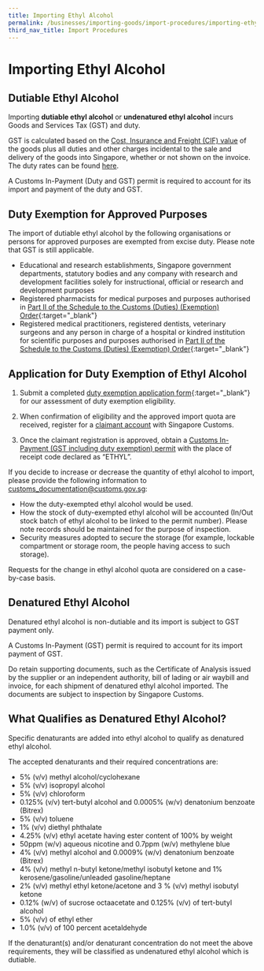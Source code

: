 ```yaml
---
title: Importing Ethyl Alcohol
permalink: /businesses/importing-goods/import-procedures/importing-ethyl-alcohol/
third_nav_title: Import Procedures
---
```


# Importing Ethyl Alcohol

## Dutiable Ethyl Alcohol

Importing  **dutiable ethyl alcohol**  or  **undenatured ethyl alcohol**  incurs Goods and Services Tax (GST) and duty.

GST is calculated based on the [Cost, Insurance and Freight (CIF) value](/businesses/valuation-duties-taxes-fees/establishing-customs-value-for-imports) of the goods plus all duties and other charges incidental to the sale and delivery of the goods into Singapore, whether or not shown on the invoice. The duty rates can be found [here](/businesses/valuation-duties-taxes-and-fees/duties-and-dutiable-goods).

A Customs In-Payment (Duty and GST) permit is required to account for its import and payment of the duty and GST.

## Duty Exemption for Approved Purposes

The import of dutiable ethyl alcohol by the following organisations or persons for approved purposes are exempted from excise duty. Please note that GST is still applicable.

-   Educational and research establishments, Singapore government departments, statutory bodies and any company with research and development facilities solely for instructional, official or research and development purposes
-   Registered pharmacists for medical purposes and purposes authorised in  [Part II of the Schedule to the Customs (Duties) (Exemption) Order](https://sso.agc.gov.sg/SL/CA1960-OR5?DocDate=20121228){:target="_blank"}
-   Registered medical practitioners, registered dentists, veterinary surgeons and any person in charge of a hospital or kindred institution for scientific purposes and purposes authorised in  [Part II of the Schedule to the Customs (Duties) (Exemption) Order](https://sso.agc.gov.sg/SL/CA1960-OR5?DocDate=20121228){:target="_blank"}

## Application for Duty Exemption of Ethyl Alcohol

1) Submit a completed  [duty exemption application form](https://form.gov.sg/#!/5ef564974cb2d20012590cb1){:target="_blank"}  for our assessment of duty exemption eligibility.

2) When confirmation of eligibility and the approved import quota are received, register for a  [claimant account](/businesses/new-traders-and-registration-services/registration-services/register-claimants) with Singapore Customs.

3) Once the claimant registration is approved, obtain a  [Customs In-Payment (GST including duty exemption) permit](/businesses/importing-goods/import-procedures/types-of-import-permits) with the place of receipt code declared as “ETHYL”.

If you decide to increase or decrease the quantity of ethyl alcohol to import, please provide the following information to  [customs_documentation@customs.gov.sg](mailto:customs_documentation@customs.gov.sg):

-   How the duty-exempted ethyl alcohol would be used.
-   How the stock of duty-exempted ethyl alcohol will be accounted (In/Out stock batch of ethyl alcohol to be linked to the permit number). Please note records should be maintained for the purpose of inspection.
-   Security measures adopted to secure the storage (for example, lockable compartment or storage room, the people having access to such storage).

Requests for the change in ethyl alcohol quota are considered on a case-by-case basis.

## Denatured Ethyl Alcohol

Denatured ethyl alcohol is non-dutiable and its import is subject to GST payment only.

A Customs In-Payment (GST) permit is required to account for its import payment of GST.

Do retain supporting documents, such as the Certificate of Analysis issued by the supplier or an independent authority, bill of lading or air waybill and invoice, for each shipment of denatured ethyl alcohol imported. The documents are subject to inspection by Singapore Customs.

## What Qualifies as Denatured Ethyl Alcohol?

Specific denaturants are added into ethyl alcohol to qualify as denatured ethyl alcohol.

The accepted denaturants and their required concentrations are:

-   5% (v/v) methyl alcohol/cyclohexane
-   5% (v/v) isopropyl alcohol
-   5% (v/v) chloroform
-   0.125% (v/v) tert-butyl alcohol and 0.0005% (w/v) denatonium benzoate (Bitrex)
-   5% (v/v) toluene
-   1% (v/v) diethyl phthalate
-   4.25% (v/v) ethyl acetate having ester content of 100% by weight
-   50ppm (w/v) aqueous nicotine and 0.7ppm (w/v) methylene blue
-   4% (v/v) methyl alcohol and 0.0009% (w/v) denatonium benzoate (Bitrex)
-   4% (v/v) methyl n-butyl ketone/methyl isobutyl ketone and 1% kerosene/gasoline/unleaded gasoline/heptane
-   2% (v/v) methyl ethyl ketone/acetone and 3 % (v/v) methyl isobutyl ketone
-   0.12% (w/v) of sucrose octaacetate and 0.125% (v/v) of tert-butyl alcohol 
-   5% (v/v) of ethyl ether 
-   1.0% (v/v) of 100 percent acetaldehyde 

If the denaturant(s) and/or denaturant concentration do not meet the above requirements, they will be classified as undenatured ethyl alcohol which is dutiable.
